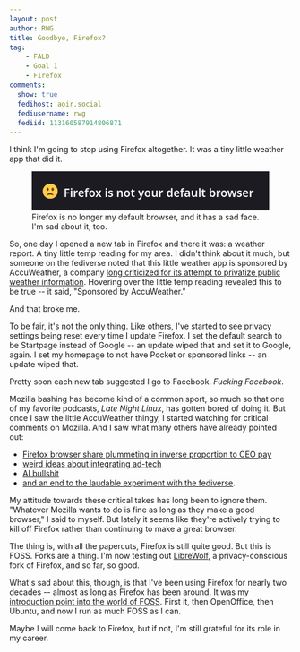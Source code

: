 ```yaml
---
layout: post
author: RWG
title: Goodbye, Firefox?
tag:
    - FALD
    - Goal 1
    - Firefox
comments: 
  show: true
  fedihost: aoir.social
  fediusername: rwg
  fediid: 113160587914806871
---
```

I think I'm going to stop using Firefox altogether. It was a tiny little weather app that did it.

<figure>
  <img src="/assets/images/firefoxNotDefault.png" alt="Firefox is no longer my default browser, and it has a sad face. I'm sad about it, too.">
  <figcaption>Firefox is no longer my default browser, and it has a sad face. I'm sad about it, too.</figcaption>
</figure>

So, one day I opened a new tab in Firefox and there it was: a weather report. A tiny little temp reading for my area. I didn't think about it much, but someone on the fediverse noted that this little weather app is sponsored by AccuWeather, a company [long criticized for its attempt to privatize public weather information](https://www.outsideonline.com/outdoor-adventure/environment/project-2025-paywall-weather/). Hovering over the little temp reading revealed this to be true -- it said, "Sponsored by AccuWeather."

And that broke me.

<!-- more -->

To be fair, it's not the only thing. [Like others](https://connect.mozilla.org/t5/discussions/firefox-changing-my-settings-on-update/m-p/14155), I've started to see privacy settings being reset every time I update Firefox. I set the default search to be Startpage instead of Google -- an update wiped that and set it to Google, again. I set my homepage to not have Pocket or sponsored links -- an update wiped that.

Pretty soon each new tab suggested I go to Facebook. _Fucking Facebook_.

Mozilla bashing has become kind of a common sport, so much so that one of my favorite podcasts, _Late Night Linux_, has gotten bored of doing it. But once I saw the little AccuWeather thingy, I started watching for critical comments on Mozilla. And I saw what many others have already pointed out:
* [Firefox browser share plummeting in inverse proportion to CEO pay](https://www.zdnet.com/home-and-office/networking/the-fall-of-firefox-mozillas-once-popular-web-browser-slides-into-irrelevance/)
* [weird ideas about integrating ad-tech](https://blog.mozilla.org/en/mozilla/mozilla-anonym-raising-the-bar-for-privacy-preserving-digital-advertising/)
* [AI bullshit](https://www.mozilla.ai/_)
* [and an end to the laudable experiment with the fediverse](https://support.mozilla.org/en-US/kb/mozilla-social-faq).

My attitude towards these critical takes has long been to ignore them. "Whatever Mozilla wants to do is fine as long as they make a good browser," I said to myself. But lately it seems like they're actively trying to kill off Firefox rather than continuing to make a great browser.

The thing is, with all the papercuts, Firefox is still quite good. But this is FOSS. Forks are a thing. I'm now testing out [LibreWolf](https://librewolf.net/), a privacy-conscious fork of Firefox, and so far, so good.

What's sad about this, though, is that I've been using Firefox for nearly two decades -- almost as long as Firefox has been around. It was my [introduction point into the world of FOSS](/2020/12/15/FOSS-Journey.html). First it, then OpenOffice, then Ubuntu, and now I run as much FOSS as I can.

Maybe I will come back to Firefox, but if not, I'm still grateful for its role in my career.
